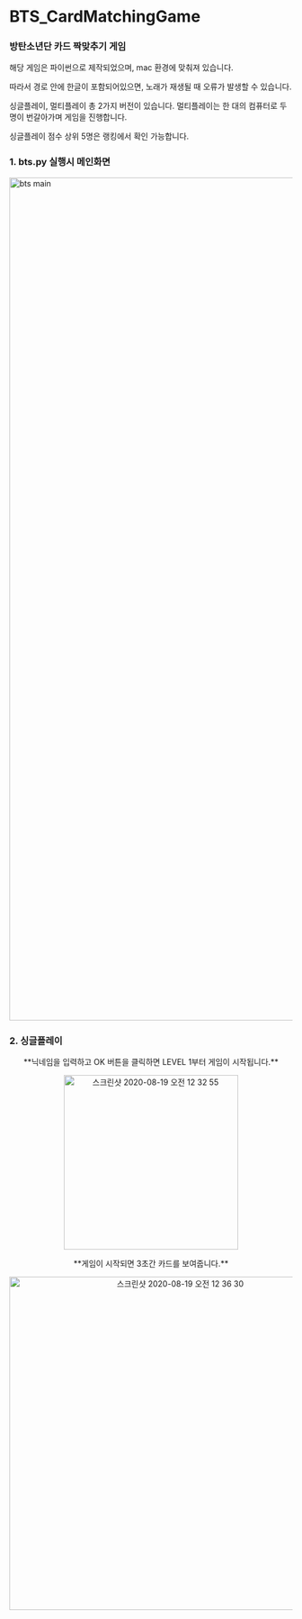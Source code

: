 # BTS_CardMatchingGame
### 방탄소년단 카드 짝맞추기 게임

해당 게임은 파이썬으로 제작되었으며, mac 환경에 맞춰져 있습니다.

따라서 경로 안에 한글이 포함되어있으면, 노래가 재생될 때 오류가 발생할 수 있습니다.

싱글플레이, 멀티플레이 총 2가지 버전이 있습니다. 멀티플레이는 한 대의 컴퓨터로 두 명이 번갈아가며 게임을 진행합니다.

싱글플레이 점수 상위 5명은 랭킹에서 확인 가능합니다.


### 1. bts.py 실행시 메인화면
<img width="1497" alt="bts main" src="https://user-images.githubusercontent.com/38232481/90532881-b7a9ac80-e1b2-11ea-9426-34f2a73f6513.png">

### 2. 싱글플레이

<p align="center">**닉네임을 입력하고 OK 버튼을 클릭하면 LEVEL 1부터 게임이 시작됩니다.**</p>


<p align="center"><img width="310" alt="스크린샷 2020-08-19 오전 12 32 55" src="https://user-images.githubusercontent.com/38232481/90533482-8d0c2380-e1b3-11ea-85f8-9814857b5619.png"></p>




<p align="center">**게임이 시작되면 3초간 카드를 보여줍니다.**</p>


<p align="center"><img width="592" alt="스크린샷 2020-08-19 오전 12 36 30" src="https://user-images.githubusercontent.com/38232481/90533910-128fd380-e1b4-11ea-9d6e-0b57a9438278.png"></p>

